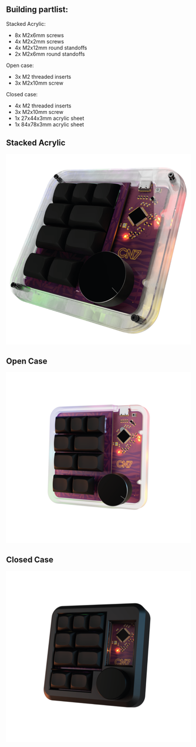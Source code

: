 ## Building partlist:

Stacked Acrylic:
- 8x M2x6mm screws
- 4x M2x2mm screws
- 4x M2x12mm round standoffs
- 2x M2x6mm round standoffs

Open case:
- 3x M2 threaded inserts
- 3x M2x10mm screw

Closed case:
- 4x M2 threaded inserts
- 3x M2x10mm screw
- 1x 27x44x3mm acrylic sheet
- 1x 84x78x3mm acrylic sheet

## Stacked Acrylic 
![](https://github.com/candidoneto89/CN7-Macropad/blob/main/docs/stackedAcrylic.png)

## Open Case 
![](https://github.com/candidoneto89/CN7-Macropad/blob/main/docs/openCase.png)

## Closed Case 
![](https://github.com/candidoneto89/CN7-Macropad/blob/main/docs/closedCase.png)


